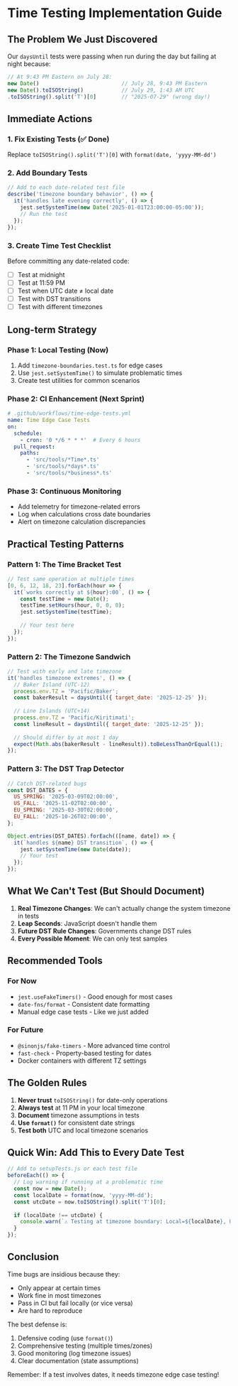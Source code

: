 # Time Testing Implementation Guide

## The Problem We Just Discovered

Our `daysUntil` tests were passing when run during the day but failing at night because:
```javascript
// At 9:43 PM Eastern on July 28:
new Date()                          // July 28, 9:43 PM Eastern
new Date().toISOString()            // July 29, 1:43 AM UTC
.toISOString().split('T')[0]        // "2025-07-29" (wrong day!)
```

## Immediate Actions

### 1. Fix Existing Tests (✅ Done)
Replace `toISOString().split('T')[0]` with `format(date, 'yyyy-MM-dd')`

### 2. Add Boundary Tests
```javascript
// Add to each date-related test file
describe('timezone boundary behavior', () => {
  it('handles late evening correctly', () => {
    jest.setSystemTime(new Date('2025-01-01T23:00:00-05:00'));
    // Run the test
  });
});
```

### 3. Create Time Test Checklist
Before committing any date-related code:
- [ ] Test at midnight
- [ ] Test at 11:59 PM
- [ ] Test when UTC date ≠ local date
- [ ] Test with DST transitions
- [ ] Test with different timezones

## Long-term Strategy

### Phase 1: Local Testing (Now)
1. Add `timezone-boundaries.test.ts` for edge cases
2. Use `jest.setSystemTime()` to simulate problematic times
3. Create test utilities for common scenarios

### Phase 2: CI Enhancement (Next Sprint)
```yaml
# .github/workflows/time-edge-tests.yml
name: Time Edge Case Tests
on:
  schedule:
    - cron: '0 */6 * * *'  # Every 6 hours
  pull_request:
    paths:
      - 'src/tools/*Time*.ts'
      - 'src/tools/*days*.ts'
      - 'src/tools/*business*.ts'
```

### Phase 3: Continuous Monitoring
- Add telemetry for timezone-related errors
- Log when calculations cross date boundaries
- Alert on timezone calculation discrepancies

## Practical Testing Patterns

### Pattern 1: The Time Bracket Test
```javascript
// Test same operation at multiple times
[0, 6, 12, 18, 23].forEach(hour => {
  it(`works correctly at ${hour}:00`, () => {
    const testTime = new Date();
    testTime.setHours(hour, 0, 0, 0);
    jest.setSystemTime(testTime);
    
    // Your test here
  });
});
```

### Pattern 2: The Timezone Sandwich
```javascript
// Test with early and late timezone
it('handles timezone extremes', () => {
  // Baker Island (UTC-12)
  process.env.TZ = 'Pacific/Baker';
  const bakerResult = daysUntil({ target_date: '2025-12-25' });
  
  // Line Islands (UTC+14)
  process.env.TZ = 'Pacific/Kiritimati';
  const lineResult = daysUntil({ target_date: '2025-12-25' });
  
  // Should differ by at most 1 day
  expect(Math.abs(bakerResult - lineResult)).toBeLessThanOrEqual(1);
});
```

### Pattern 3: The DST Trap Detector
```javascript
// Catch DST-related bugs
const DST_DATES = {
  US_SPRING: '2025-03-09T02:00:00',
  US_FALL: '2025-11-02T02:00:00',
  EU_SPRING: '2025-03-30T02:00:00',
  EU_FALL: '2025-10-26T02:00:00',
};

Object.entries(DST_DATES).forEach(([name, date]) => {
  it(`handles ${name} DST transition`, () => {
    jest.setSystemTime(new Date(date));
    // Your test
  });
});
```

## What We Can't Test (But Should Document)

1. **Real Timezone Changes**: We can't actually change the system timezone in tests
2. **Leap Seconds**: JavaScript doesn't handle them
3. **Future DST Rule Changes**: Governments change DST rules
4. **Every Possible Moment**: We can only test samples

## Recommended Tools

### For Now
- `jest.useFakeTimers()` - Good enough for most cases
- `date-fns/format` - Consistent date formatting
- Manual edge case tests - Like we just added

### For Future
- `@sinonjs/fake-timers` - More advanced time control
- `fast-check` - Property-based testing for dates
- Docker containers with different TZ settings

## The Golden Rules

1. **Never trust** `toISOString()` for date-only operations
2. **Always test** at 11 PM in your local timezone  
3. **Document** timezone assumptions in tests
4. **Use `format()`** for consistent date strings
5. **Test both** UTC and local timezone scenarios

## Quick Win: Add This to Every Date Test

```javascript
// Add to setupTests.js or each test file
beforeEach(() => {
  // Log warning if running at a problematic time
  const now = new Date();
  const localDate = format(now, 'yyyy-MM-dd');
  const utcDate = now.toISOString().split('T')[0];
  
  if (localDate !== utcDate) {
    console.warn(`⚠️ Testing at timezone boundary: Local=${localDate}, UTC=${utcDate}`);
  }
});
```

## Conclusion

Time bugs are insidious because they:
- Only appear at certain times
- Work fine in most timezones
- Pass in CI but fail locally (or vice versa)
- Are hard to reproduce

The best defense is:
1. Defensive coding (use `format()`)
2. Comprehensive testing (multiple times/zones)
3. Good monitoring (log timezone issues)
4. Clear documentation (state assumptions)

Remember: If a test involves dates, it needs timezone edge case testing!
